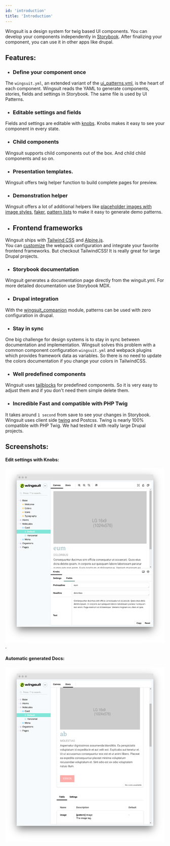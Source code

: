 ```yaml
---
id: 'introduction'
title: 'Introduction'
---
```

Wingsuit is a design system for twig based UI components. You can develop your components independently in [Storybook](https://storybook.js.org/). After finalizing your component, you can use it in other apps like drupal. 

 
## Features:
* ### Define your component once
The `wingsuit.yml`, an extended variant of the [ui_patterns.yml](https://ui-patterns.readthedocs.io/en/8.x-1.x/content/patterns-definition.html), is the heart of each component.
Wingsuit reads the YAML to generate components, stories, fields and settings in Storybook. The same file is used by UI Patterns.  
* ### Editable settings and fields
Fields and settings are editable with [knobs](https://github.com/storybookjs/storybook/tree/master/addons/knobs). Knobs makes it easy to see your component in every state.
* ### Child components
Wingsuit supports child components out of the box. And child child components and so on.
* ### Presentation templates.
Wingsuit offers twig helper function to build complete pages for preview.
* ### Demonstration helper
Wingsuit offers a lot of additional helpers like [placeholder images with image styles](../../assets/images#placeholder-images), [faker](../../components/wingsuit#faker), [pattern lists]((../../components/wingsuit#faker)) to make it easy to generate demo patterns.
* ## Frontend frameworks
Wingsuit ships with [Tailwind CSS](https://tailwindcss.com/) and [Alpine.js](https://github.com/alpinejs/alpine).  
You can [customize](../../configurations/custom-webpack-config) the webpack configuration and integrate your favorite frontend frameworks. 
But checkout TailwindCSS! It is really great for large Drupal projects. 
* ### Storybook documentation
Wingsuit generates a documentation page directly from the winguit.yml. For more detailed documentation use Storybook MDX. 
* ### Drupal integration
With the [wingsuit_companion](https://www.drupal.org/project/wingsuit_companion) module, patterns can be used with zero configuration in drupal. 
* ### Stay in sync
One big challenge for design systems is to stay in sync between documentation and implementation.
Wingsuit solves this problem with a common component configuration `wingsuit.yml` and webpack plugins which provides framework data as variables.
So there is no need to update the colors documentation if you change your colors in TailwindCSS.
* ### Well predefined components
Wingsuit uses [tailblocks](https://mertjf.github.io/tailblocks/) for predefined components. So it is very easy to adjust them and if you don't need them simple delete them.
* ### Incredible Fast and compatible with PHP Twig
It takes around `1 second` from save to see your changes in Storybook. Wingsuit uses client side [twing](https://github.com/NightlyCommit/twing) and Postcss.
Twing is nearly 100% compatible with PHP Twig. We had tested it with really large Drupal projects. 

## Screenshots:
#### Edit settings with Knobs:
<img src="images/knobs.png">.

#### Automatic generated Docs: 
<img src="images/docs.png">
